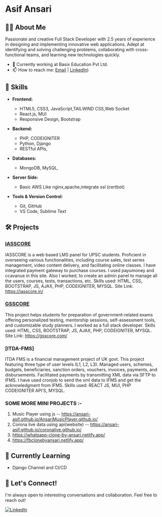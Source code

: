 # Asif Ansari

## 👩‍💻 About Me

Passionate and creative Full Stack Developer with 2.5 years of experience in designing and implementing innovative web applications. Adept at identifying and solving challenging problems, collaborating with cross-functional teams, and learning new technologies quickly.

- 💼 Currently working at Basix Education Pvt Ltd.
- 📫 How to reach me: [Email](mailto:asifraiganj@gmail.com) | [LinkedIn](https://www.linkedin.com/in/ansari-asif/))

## 🚀 Skills

- **Frontend:**
  - HTML5, CSS3, JavaScript,TAILWIND CSS,Web Socket
  - React.js, MUI
  - Responsive Design, Bootstrap

- **Backend:**
  - PHP, CODEIGNITER
  - Python, Django
  - RESTful APIs,

- **Databases:**
  - MongoDB, MySQL,
    
- **Server Side:**
  - Basic AWS Like nginx,apache,integrate ssl (certbot)  

- **Tools & Version Control:**
  - Git, GitHub
  - VS Code, Sublime Text

## 🛠️ Projects

### [IASSCORE](https://iasscore.in/)

IASSCORE is a web based LMS panel for UPSC students. Proficient in overseeing various functionalities, including course sales, test series management, video content delivery, and facilitating online classes. I have integrated payment gateway to purchase courses. I used payumoney and ccavanue in this site. Also I worked, to create an admin panel to manage all the users, courses, tests, transactions, etc.
Skills used: HTML, CSS, BOOTSTRAP, JS, AJAX, PHP, CODEIGNITER, MYSQL.
Site Link: https://iasscore.in/

### [GSSCORE](https://gsscore.com/)

This project helps students for preparation of government-related exams offering personalized testing, mentorship sessions, self-assessment tools, and customizable study planners. I worked as a full stack developer.
Skills used: HTML, CSS, BOOTSTRAP, JS, AJAX, PHP, CODEIGNITER, MYSQL. 
Site Link: https://gsscore.com/

### [ITDA-FMS]

ITDA FMS is a financial management project of UK govt. This project featuring three type of user levels (L1, L2, L3). Managed users, schemes, budgets, beneficiaries, sanction orders, vouchers, invoices, payments, and disbursements. Facilitated payments by transmitting XML data via SFTP to IFMS. I have used cronjob to send the xml data to IFMS and get the acknowledgment from IFMS.
Skills used: REACT JS, MUI, PHP CODEIGNITER API’S, MYSQL.

### SOME MORE MINI PROJECTS :- 

1. Music Player using js -- https://ansari-asif.github.io/AnsariMusicPlayer.github.io/
2. Corona live data using api(website) -- https://ansari-asif.github.io/coronalive.github.io/
3. https://whatsapp-clone-by-ansari.netlify.app/
4. https://fbclonebyansari.netlify.app/

## 🌱 Currently Learning

- Django Channel and CI/CD

## 💬 Let's Connect!

I'm always open to interesting conversations and collaboration. Feel free to reach out!

[![LinkedIn](https://img.shields.io/badge/LinkedIn-Connect-blue)](https://www.linkedin.com/in/ansari-asif/)



